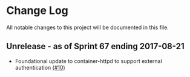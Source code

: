 # Change Log

All notable changes to this project will be documented in this file.

## Unrelease - as of Sprint 67 ending 2017-08-21
- Foundational update to container-httpd to support external authentication [(#10)](https://github.com/ManageIQ/container-httpd/pull/10)
